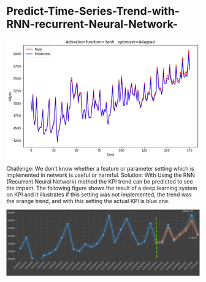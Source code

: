# Predict-Time-Series-Trend-with-RNN-recurrent-Neural-Network-

![prediction](https://github.com/m-r-tanha/Predict-Time-Series-Trend-with-RNN-recurrent-Neural-Network-/blob/master/Tanh_Adagrad.png)

<p2>
Challenge:
</p2>
<p4>
We don’t know whether a feature or parameter setting which is implemented in network is useful or harmful.
Solution: With Using the RNN (Recurrent Neural Network)  method the KPI trend can be predicted to see the impact.
The following figure shows the result of a deep learning system on KPI and it illustrates if this setting was not implemented, the trend was the orange trend, and with this setting the actual KPI is blue one. </p4>

  
![Image of Linkedin](https://github.com/m-r-tanha/Predict-Time-Series-Trend-with-RNN-recurrent-Neural-Network-/blob/master/0.png)
